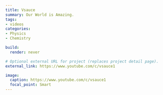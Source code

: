 ```yaml
---
title: Vsauce
summary: Our World is Amazing.
tags:
- videos
categories:
- Physics
- Chemistry

build:
  render: never

# Optional external URL for project (replaces project detail page).
external_link: https://www.youtube.com/c/vsauce1

image:
  caption: https://www.youtube.com/c/vsauce1
  focal_point: Smart
---
```


